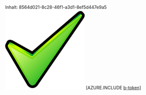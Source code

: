 Inhalt: 8564d021-8c28-46f1-a3d1-8ef5d447e9a5![Bild](d4aba7f7-4a71-4923-9df4-4670be2ba69b.png)
[AZURE.INCLUDE [b-token](7f4943de-c8e9-4908-a963-430e32c15418.md)]
